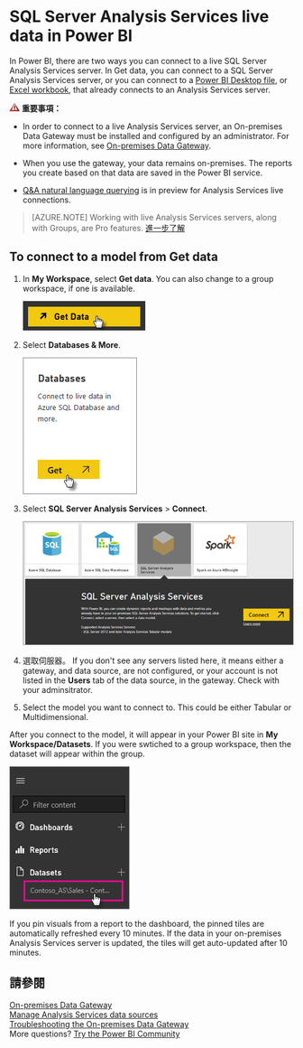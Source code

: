 <properties
   pageTitle="SQL Server Analysis Services live data in Power BI"
   description="SQL Server Analysis Services live data in Power BI. This is done via a data source that was configured for an enterprise gateway."
   services="powerbi"
   documentationCenter=""
   authors="guyinacube"
   manager="mblythe"
   backup=""
   editor=""
   tags=""
   qualityFocus="no"
   qualityDate=""/>

<tags
   ms.service="powerbi"
   ms.devlang="NA"
   ms.topic="article"
   ms.tgt_pltfrm="NA"
   ms.workload="powerbi"
   ms.date="09/21/2016"
   ms.author="asaxton"/>
# SQL Server Analysis Services live data in Power BI

In Power BI, there are two ways you can connect to a live SQL Server Analysis Services server. In Get data, you can connect to a SQL Server Analysis Services server, or you can connect to a <bpt id="p1">[</bpt>Power BI Desktop file<ept id="p1">](powerbi-service-powerbi-desktop-files.md)</ept>, or <bpt id="p2">[</bpt>Excel workbook<ept id="p2">](powerbi-service-excel-data.md)</ept>, that already connects to an Analysis Services server. 

 ![](media/powerbi-sql-server-analysis-services-tabular-data/importantIcon.png) **重要事項：**

-   In order to connect to a live Analysis Services server, an On-premises Data Gateway must be installed and configured by an administrator. For more information, see <bpt id="p1">[</bpt>On-premises Data Gateway<ept id="p1">](powerbi-gateway-onprem.md)</ept>.

-   When you use the gateway, your data remains on-premises.  The reports you create based on that data are saved in the Power BI service. 

-   <bpt id="p1">[</bpt>Q&amp;A natural language querying<ept id="p1">](powerbi-service-q-and-a-direct-query.md)</ept> is in preview for Analysis Services live connections.

> [AZURE.NOTE] Working with live Analysis Services servers, along with Groups, are Pro features. [進一步了解](powerbi-power-bi-pro-content-what-is-it.md)

## To connect to a model from Get data

1.  In <bpt id="p1">**</bpt>My Workspace<ept id="p1">**</ept>, select <bpt id="p2">**</bpt>Get data<ept id="p2">**</ept>. You can also change to a group workspace, if one is available.

    ![](media/powerbi-sql-server-analysis-services-tabular-data/ConnectToAS_GetDataButton.png)

2.  Select <bpt id="p1">**</bpt>Databases &amp; More<ept id="p1">**</ept>.

    ![](media/powerbi-sql-server-analysis-services-tabular-data/ConnectToAS_GetData_1.png)

3.  Select <bpt id="p1">**</bpt>SQL Server Analysis Services<ept id="p1">**</ept><ph id="ph1"> &gt; </ph><bpt id="p2">**</bpt>Connect<ept id="p2">**</ept>. 

    ![](media/powerbi-sql-server-analysis-services-tabular-data/ConnectToAS_GetData_2.png)

4.  選取伺服器。 If you don't see any servers listed here, it means either a gateway, and data source, are not configured, or your account is not listed in the <bpt id="p1">**</bpt>Users<ept id="p1">**</ept> tab of the data source, in the gateway. Check with your adminsitrator.

5.  Select the model you want to connect to. This could be either Tabular or Multidimensional.

After you connect to the model, it will appear in your Power BI site in <bpt id="p1">**</bpt>My Workspace/Datasets<ept id="p1">**</ept>. If you were swtiched to a group workspace, then the dataset will appear within the group.

![](media/powerbi-sql-server-analysis-services-tabular-data/ConnectToAS_Dataset_5.png)

If you pin visuals from a report to the dashboard, the pinned tiles are automatically refreshed every 10 minutes. If the data in your on-premises Analysis Services server is updated, the tiles will get auto-updated after 10 minutes.

## 請參閱

[On-premises Data Gateway](powerbi-gateway-onprem.md)  
[Manage Analysis Services data sources](powerbi-gateway-enterprise-manage-ssas.md)  
[Troubleshooting the On-premises Data Gateway](powerbi-gateway-onprem-tshoot.md)  
More questions? [Try the Power BI Community](http://community.powerbi.com/)